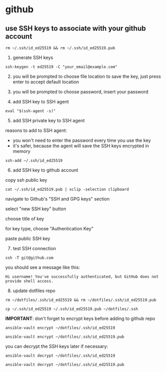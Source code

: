 
# github

## use SSH keys to associate with your github account

```shell
rm ~/.ssh/id_ed25519 && rm ~/.ssh/id_ed25519.pub
```

1. generate SSH keys

```shell
ssh-keygen -t ed25519 -C "your_email@example.com"
```

2. you will be prompted to choose file location to save the key, just press enter to accept default location

3. you will be prompted to choose password, insert your password

4. add SSH key to SSH agent

```shell
eval "$(ssh-agent -s)"
```

5. add SSH private key to SSH agent

reasons to add to SSH agent:
- you won't need to enter the password every time you use the key
- it's safer, because the agent will save the SSH keys encrypted in memory

```shell
ssh-add ~/.ssh/id_ed25519
```

6. add SSH key to github account

copy ssh public key

```shell
cat ~/.ssh/id_ed25519.pub | xclip -selection clipboard
```

navigate to Github's "SSH and GPG keys" section

select "new SSH key" button

choose title of key

for key type, choose "Authentication Key"

paste public SSH key

7. test SSH connection

```shell
ssh -T git@github.com
```

you should see a message like this:

```
Hi username! You've successfully authenticated, but GitHub does not provide shell access.
```

8. update dotfiles repo

```shell
rm ~/dotfiles/.ssh/id_ed25519 && rm ~/dotfiles/.ssh/id_ed25519.pub
```

```shell
cp ~/.ssh/id_ed25519 ~/.ssh/id_ed25519.pub ~/dotfiles/.ssh
```

**IMPORTANT**: don't forget to encrypt keys before adding to github repo

```shell
ansible-vault encrypt ~/dotfiles/.ssh/id_ed25519
```

```shell
ansible-vault encrypt ~/dotfiles/.ssh/id_ed25519.pub
```

you can decrypt the SSH keys later if necessary:

```shell
ansible-vault decrypt ~/dotfiles/.ssh/id_ed25519
```

```shell
ansible-vault decrypt ~/dotfiles/.ssh/id_ed25519.pub
```
